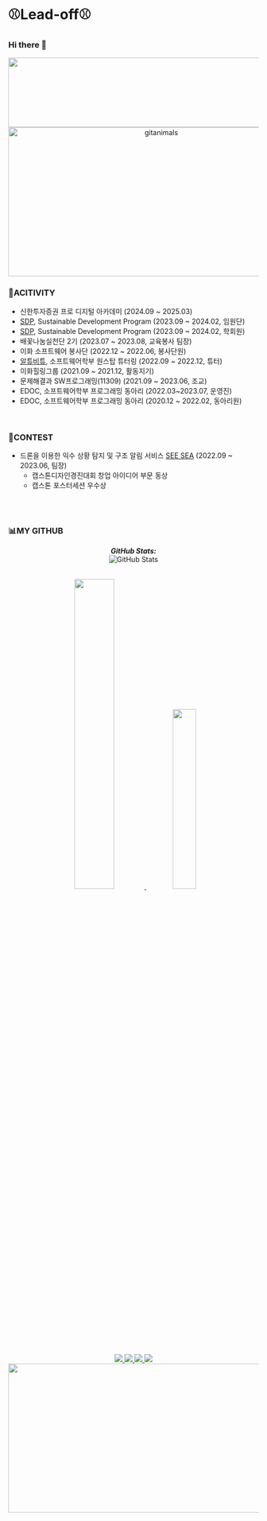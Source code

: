 # ⚾Lead-off⚾
### Hi there 👋
<div align='center'>
<a href="https://github.com/devxb/gitanimals">
  <img
    src="https://render.gitanimals.org/lines/0321minji?pet-id=636339757392950343"
    width="600"
    height="140"
  />
</a>
  

<a href="https://www.gitanimals.org/">
      <img
        src="https://render.gitanimals.org/guilds/708240072269124819/draw"
        width="600"
        height="300"
        alt="gitanimals"
      />
    </a>
</div>

### 🌈ACITIVITY
- 신한투자증권 프로 디지털 아카데미 (2024.09 ~ 2025.03)
- [SDP](https://www.sdpglobal.org/introduction), Sustainable Development Program (2023.09 ~ 2024.02, 임원단)
- [SDP](https://www.sdpglobal.org), Sustainable Development Program (2023.09 ~ 2024.02, 학회원)
- 배꽃나눔실천단 2기 (2023.07 ~ 2023.08, 교육봉사 팀장)
- 이화 소프트웨어 봉사단 (2022.12 ~ 2022.06, 봉사단원)
- [알튜비튜](https://github.com/Altu-Bitu-3), 소프트웨어학부 원스탑 튜터링 (2022.09 ~ 2022.12, 튜터)
- 이화힐링그룹 (2021.09 ~ 2021.12, 활동지기)
- 문제해결과 SW프로그래밍(11309) (2021.09 ~ 2023.06, 조교)  
- EDOC, 소프트웨어학부 프로그래밍 동아리 (2022.03~2023.07, 운영진)
- EDOC, 소프트웨어학부 프로그래밍 동아리 (2020.12 ~ 2022.02, 동아리원)
<br />

### 🥇CONTEST
- 드론을 이용한 익수 상황 탐지 및 구조 알림 서비스 [SEE SEA](https://github.com/Ahpuh-Ahpuh/SeeSea) (2022.09 ~ 2023.06, 팀장)
  - 캡스톤디자인경진대회 창업 아이디어 부문 동상
  - 캡스톤 포스터세션 우수상
<br />


<!--
### ⚙️I CAN
<img src="https://img.shields.io/badge/Python-3776AB?style=flat-square&logo=Python&logoColor=white"> <img src="https://img.shields.io/badge/Django-092E20?style=flat-square&logo=django&logoColor=white"> <img src="https://img.shields.io/badge/mysql-4479A1?style=flat-square&logo=mysql&logoColor=white"> <img src="https://img.shields.io/badge/Docker-2496ED?style=flat-square&logo=Docker&logoColor=white"> <img src="https://img.shields.io/badge/TypeScript-3178C6?style=flat-square&logo=TypeScript&logoColor=white"> <img src="https://img.shields.io/badge/ReactNative-61DAFB?style=flat-square&logo=React&logoColor=white"> <br/>
<img src="https://img.shields.io/badge/EC2-FF9900?style=flat-square&logo=amazonec2&logoColor=white"> <img src="https://img.shields.io/badge/S3-569A31?style=flat-square&logo=amazons3&logoColor=white"> <img src="https://img.shields.io/badge/Postman-FF6C37?style=flat-square&logo=Postman&logoColor=white"> <img src="https://img.shields.io/badge/Swagger-85EA2D?style=flat-square&logo=Swagger&logoColor=white"> 
<img src="https://img.shields.io/badge/github-181717?style=flat-square&logo=github&logoColor=white"> <img src="https://img.shields.io/badge/git-F05032?style=flat-square&logo=git&logoColor=white"> <img src="https://img.shields.io/badge/Slack-4A154B?style=flat-square&logo=Slack&logoColor=white"> <img src="https://img.shields.io/badge/Figma-F24E1E?style=flat-square&logo=Figma&logoColor=white">
<br/>
-->

<!-- ## FOR COWORK
<img src="https://img.shields.io/badge/github-181717?style=flat-square&logo=github&logoColor=white"> <img src="https://img.shields.io/badge/git-F05032?style=flat-square&logo=git&logoColor=white"> <img src="https://img.shields.io/badge/Postman-FF6C37?style=flat-square&logo=Postman&logoColor=white"> <img src="https://img.shields.io/badge/Swagger-85EA2D?style=flat-square&logo=Swagger&logoColor=white">
-->
<br />

### 📊MY GITHUB 
<div align="center">    

  <b><em>GitHub Stats:</em></b> <br/>
    <img src="https://github-readme-streak-stats.herokuapp.com/?user=0321minji&hide_border=true" alt="GitHub Stats" /> <br/><br/>
</div>

<div align="center">    
  <a href="https://github.com/anuraghazra/github-readme-stats">
    <img src="https://github-readme-stats.vercel.app/api?username=0321minji&show_icons=true&theme=swift&hide_border=true&count_private=true" width="40%" />
  <a/>
    <img src="https://github-readme-stats.vercel.app/api/top-langs/?username=0321minji&layout=compact&theme=swift&hide_border=true" width="30.5%"  />

</div>

<div align="center"> 
<a href="https://dank-code.tistory.com/" target="_blank"><img src="https://img.shields.io/badge/Tistory-000000?style=flat&logo=Tistory&logoColor=white"> </a>
<a href="https://blog.naver.com/0321minji" target="_blank"><img src="https://img.shields.io/badge/NaverBlog-03C75A?style=flat&logo=Naver&logoColor=white"> </a>
<a href="mailto:0321minji@ewhain.net" target="_blank"><img src="https://img.shields.io/badge/Gmail-EA4335.svg?style=flat&logo=Gmail&logoColor=white"> </a>
<a href=https://www.instagram.com/__m1nnnn/ target="_blank"><img src="https://img.shields.io/badge/Instagram-E4405F?style=flat&logo=Instagram&logoColor=white&link=https://www.instagram.com/__m1nnnn/"> </a>



</div>


<div align='center'>
<a href="https://github.com/devxb/gitanimals">
<img
  src="https://render.gitanimals.org/farms/0321minji"
  width="600"
  height="300"
/>
</a>
</div>
